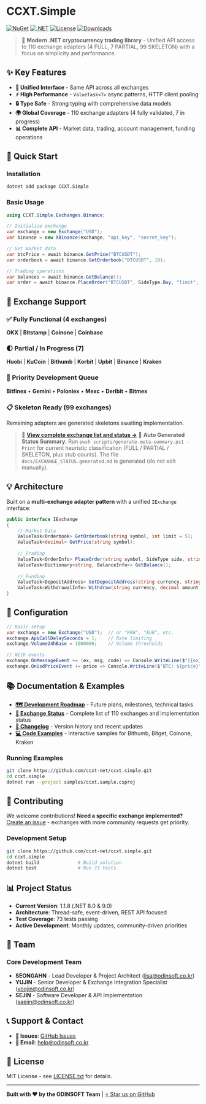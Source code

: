 # CCXT.Simple

[![NuGet](https://img.shields.io/nuget/v/CCXT.Simple.svg)](https://www.nuget.org/packages/CCXT.Simple/)
[![.NET](https://img.shields.io/badge/.NET-8.0%20%7C%209.0-blue.svg)](https://dotnet.microsoft.com/)
[![License](https://img.shields.io/badge/license-MIT-blue.svg)](LICENSE.txt)
[![Downloads](https://img.shields.io/nuget/dt/CCXT.Simple.svg)](https://www.nuget.org/packages/CCXT.Simple/)

> 🚀 **Modern .NET cryptocurrency trading library** - Unified API access to 110 exchange adapters (4 FULL, 7 PARTIAL, 99 SKELETON) with a focus on simplicity and performance.

## ✨ Key Features

- **🎯 Unified Interface** - Same API across all exchanges
- **⚡ High Performance** - `ValueTask<T>` async patterns, HTTP client pooling
- **🔒 Type Safe** - Strong typing with comprehensive data models
- **🌍 Global Coverage** - 110 exchange adapters (4 fully validated, 7 in progress)
- **📊 Complete API** - Market data, trading, account management, funding operations

## 🚀 Quick Start

### Installation
```bash
dotnet add package CCXT.Simple
```

### Basic Usage
```csharp
using CCXT.Simple.Exchanges.Binance;

// Initialize exchange
var exchange = new Exchange("USD");
var binance = new XBinance(exchange, "api_key", "secret_key");

// Get market data
var btcPrice = await binance.GetPrice("BTCUSDT");
var orderbook = await binance.GetOrderbook("BTCUSDT", 10);

// Trading operations
var balances = await binance.GetBalance();
var order = await binance.PlaceOrder("BTCUSDT", SideType.Buy, "limit", 0.001m, 50000m);
```

## 🏢 Exchange Support

### ✅ Fully Functional (4 exchanges)
**OKX** | **Bitstamp** | **Coinone** | **Coinbase**

### 🌓 Partial / In Progress (7)
**Huobi** | **KuCoin** | **Bithumb** | **Korbit** | **Upbit** | **Binance** | **Kraken**

### 🚧 Priority Development Queue
**Bitfinex** • **Gemini** • **Poloniex** • **Mexc** • **Deribit** • **Bitmex**

### 📋 Skeleton Ready (99 exchanges)
Remaining adapters are generated skeletons awaiting implementation.

> 📖 **[View complete exchange list and status →](docs/EXCHANGES.md)**
> 🧮 **Auto Generated Status Summary**: Run `pwsh scripts/generate-meta-summary.ps1 -Print` for current heuristic classification (FULL / PARTIAL / SKELETON, plus stub counts). The file `docs/EXCHANGE_STATUS.generated.md` is generated (do not edit manually).

## 💡 Architecture

Built on a **multi-exchange adapter pattern** with a unified `IExchange` interface:

```csharp
public interface IExchange
{
    // Market Data
    ValueTask<Orderbook> GetOrderbook(string symbol, int limit = 5);
    ValueTask<decimal> GetPrice(string symbol);
    
    // Trading
    ValueTask<OrderInfo> PlaceOrder(string symbol, SideType side, string orderType, decimal amount, decimal? price = null);
    ValueTask<Dictionary<string, BalanceInfo>> GetBalance();
    
    // Funding
    ValueTask<DepositAddress> GetDepositAddress(string currency, string network = null);
    ValueTask<WithdrawalInfo> Withdraw(string currency, decimal amount, string address);
}
```

## 🔧 Configuration

```csharp
// Basic setup
var exchange = new Exchange("USD");  // or "KRW", "EUR", etc.
exchange.ApiCallDelaySeconds = 1;    // Rate limiting
exchange.Volume24hBase = 1000000;    // Volume thresholds

// With events
exchange.OnMessageEvent += (ex, msg, code) => Console.WriteLine($"[{ex}] {msg}");
exchange.OnUsdPriceEvent += price => Console.WriteLine($"BTC: ${price}");
```

## 📚 Documentation & Examples

- **[🗺️ Development Roadmap](docs/ROADMAP.md)** - Future plans, milestones, technical tasks
- **[🏢 Exchange Status](docs/EXCHANGES.md)** - Complete list of 110 exchanges and implementation status  
- **[📝 Changelog](docs/CHANGELOG.md)** - Version history and recent updates
- **[💻 Code Examples](samples/)** - Interactive samples for Bithumb, Bitget, Coinone, Kraken

### Running Examples
```bash
git clone https://github.com/ccxt-net/ccxt.simple.git
cd ccxt.simple
dotnet run --project samples/ccxt.sample.csproj
```

## 🤝 Contributing

We welcome contributions! **Need a specific exchange implemented?** [Create an issue](https://github.com/ccxt-net/ccxt.simple/issues/new) - exchanges with more community requests get priority.

### Development Setup
```bash
git clone https://github.com/ccxt-net/ccxt.simple.git
cd ccxt.simple
dotnet build              # Build solution  
dotnet test               # Run 73 tests
```

## 📊 Project Status

- **Current Version**: 1.1.8 (.NET 8.0 & 9.0)
- **Architecture**: Thread-safe, event-driven, REST API focused
- **Test Coverage**: 73 tests passing
- **Active Development**: Monthly updates, community-driven priorities

## 👥 Team

### **Core Development Team**
- **SEONGAHN** - Lead Developer & Project Architect ([lisa@odinsoft.co.kr](mailto:lisa@odinsoft.co.kr))
- **YUJIN** - Senior Developer & Exchange Integration Specialist ([yoojin@odinsoft.co.kr](mailto:yoojin@odinsoft.co.kr))
- **SEJIN** - Software Developer & API Implementation ([saejin@odinsoft.co.kr](mailto:saejin@odinsoft.co.kr))

## 📞 Support & Contact

- **🐛 Issues**: [GitHub Issues](https://github.com/ccxt-net/ccxt.simple/issues)
- **📧 Email**: help@odinsoft.co.kr

## 📄 License

MIT License - see [LICENSE.txt](LICENSE.txt) for details.

---

**Built with ❤️ by the ODINSOFT Team** | [⭐ Star us on GitHub](https://github.com/ccxt-net/ccxt.simple)